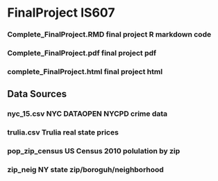 # FinalProject IS607

### Complete_FinalProject.RMD        final project R markdown code 
### Complete_FinalProject.pdf        final project pdf 
### complete_FinalProject.html       final project html  


## Data Sources

### nyc_15.csv                       NYC DATAOPEN  NYCPD crime data
### trulia.csv                       Trulia real state prices
### pop_zip_census                   US Census 2010 polulation by zip 
### zip_neig                         NY state zip/boroguh/neighborhood
